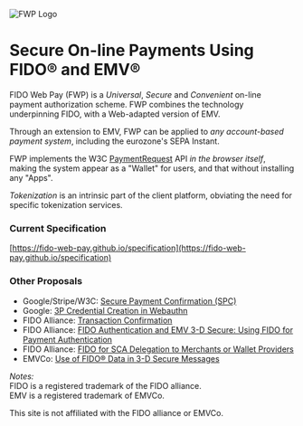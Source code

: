 ![FWP Logo](https://fido-web-pay.github.io/specification/images/fwp.svg)
# Secure On-line Payments Using FIDO&reg; and EMV&reg;
FIDO Web Pay (FWP) is a _Universal_, _Secure_ and _Convenient_ on-line payment authorization scheme.
FWP combines the technology underpinning FIDO, with a Web-adapted version of EMV.

Through an extension to EMV, FWP can be applied to _any account-based
payment system_, including the eurozone's SEPA Instant.

FWP implements the W3C [PaymentRequest](https://www.w3.org/TR/payment-request/) API _in the browser itself_,
making the system appear as a "Wallet" for users, and that without
installing any "Apps".

_Tokenization_ is an intrinsic part of the client platform, obviating the need for specific tokenization services.

### Current Specification
[https://fido-web-pay.github.io/specification](https://fido-web-pay.github.io/specification)

### Other Proposals
- Google/Stripe/W3C: [Secure Payment Confirmation (SPC)](https://github.com/rsolomakhin/secure-payment-confirmation)
- Google: [3P Credential Creation in Webauthn](https://www.w3.org/2020/02/3p-creds-20200219.pdf)
- FIDO Alliance: [Transaction Confirmation](https://fidoalliance.org/white-paper-fido-transaction-confirmation/)
- FIDO Alliance: [FIDO Authentication and EMV 3-D Secure:
Using FIDO for Payment Authentication](https://media.fidoalliance.org/wp-content/uploads/2020/09/FIDO-and-EMV-3DS-Technical-Note-2020-09-01.pdf)
- FIDO Alliance: [FIDO for SCA Delegation to Merchants or Wallet Providers](https://fidoalliance.org/white-paper-fido-for-sca-delegation-to-merchants-or-wallet-providers/)
- EMVCo: [Use of FIDO® Data in 3-D Secure Messages](https://www.emvco.com/terms-of-use/?u=wp-content/uploads/documents/EMVCo_3DS_FIDOData-WPv1.0_20200710.pdf)

_Notes:_<br>
FIDO is a registered trademark of the FIDO alliance.<br>
EMV is a registered trademark of EMVCo.

This site is not affiliated with the FIDO alliance or EMVCo.
